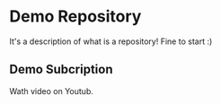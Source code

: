 # Demo Repository

It's a description of what is a repository!
Fine to start :)

## Demo Subcription

Wath video on Youtub.
